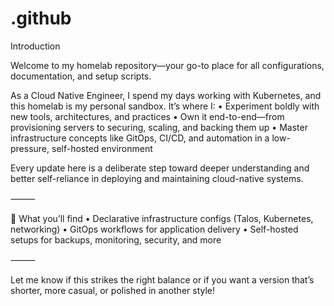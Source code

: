 # .github

Introduction

Welcome to my homelab repository—your go-to place for all configurations, documentation, and setup scripts.

As a Cloud Native Engineer, I spend my days working with Kubernetes, and this homelab is my personal sandbox. It’s where I:
	•	Experiment boldly with new tools, architectures, and practices
	•	Own it end-to-end—from provisioning servers to securing, scaling, and backing them up
	•	Master infrastructure concepts like GitOps, CI/CD, and automation in a low-pressure, self-hosted environment

Every update here is a deliberate step toward deeper understanding and better self-reliance in deploying and maintaining cloud-native systems.

⸻

📌 What you’ll find
	•	Declarative infrastructure configs (Talos, Kubernetes, networking)
	•	GitOps workflows for application delivery
	•	Self-hosted setups for backups, monitoring, security, and more

⸻

Let me know if this strikes the right balance or if you want a version that’s shorter, more casual, or polished in another style!
